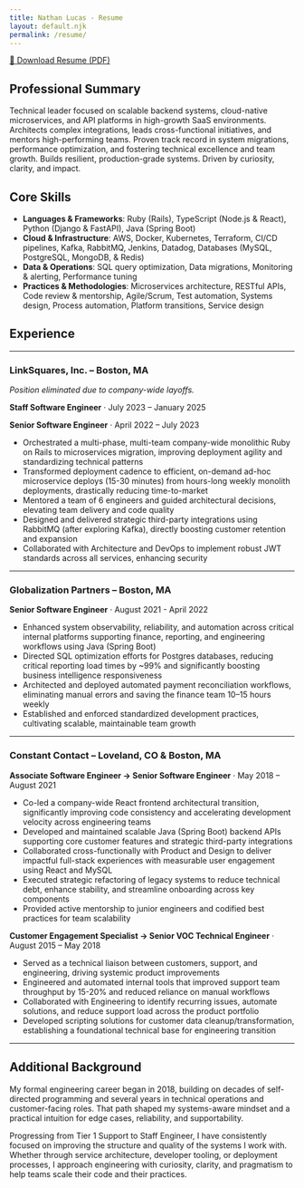 ```yaml
---
title: Nathan Lucas - Resume
layout: default.njk
permalink: /resume/
---
```


[📄 Download Resume (PDF)](https://bnlucas.com/static/Nathan-Lucas-Resume.pdf)

## Professional Summary

Technical leader focused on scalable backend systems, cloud-native microservices, and API platforms in high-growth SaaS environments. Architects complex integrations, leads cross-functional initiatives, and mentors high-performing teams. Proven track record in system migrations, performance optimization, and fostering technical excellence and team growth. Builds resilient, production-grade systems. Driven by curiosity, clarity, and impact.

## Core Skills

- **Languages & Frameworks**: Ruby (Rails), TypeScript (Node.js & React), Python (Django & FastAPI), Java (Spring Boot)
- **Cloud & Infrastructure**: AWS, Docker, Kubernetes, Terraform, CI/CD pipelines, Kafka, RabbitMQ, Jenkins, Datadog, Databases (MySQL, PostgreSQL, MongoDB, & Redis)
- **Data & Operations**: SQL query optimization, Data migrations, Monitoring & alerting, Performance tuning
- **Practices & Methodologies**: Microservices architecture, RESTful APIs, Code review & mentorship, Agile/Scrum, Test automation, Systems design, Process automation, Platform transitions, Service design

## Experience

---

### LinkSquares, Inc. – Boston, MA
_Position eliminated due to company-wide layoffs._

**Staff Software Engineer** · July 2023 – January 2025

**Senior Software Engineer** · April 2022 – July 2023

- Orchestrated a multi-phase, multi-team company-wide monolithic Ruby on Rails to microservices migration, improving deployment agility and standardizing technical patterns
- Transformed deployment cadence to efficient, on-demand ad-hoc microservice deploys (15-30 minutes) from hours-long weekly monolith deployments, drastically reducing time-to-market
- Mentored a team of 6 engineers and guided architectural decisions, elevating team delivery and code quality
- Designed and delivered strategic third-party integrations using RabbitMQ (after exploring Kafka), directly boosting customer retention and expansion
- Collaborated with Architecture and DevOps to implement robust JWT standards across all services, enhancing security

---

### Globalization Partners – Boston, MA

**Senior Software Engineer** · August 2021 - April 2022

- Enhanced system observability, reliability, and automation across critical internal platforms supporting finance, reporting, and engineering workflows using Java (Spring Boot)
- Directed SQL optimization efforts for Postgres databases, reducing critical reporting load times by ~99% and significantly boosting business intelligence responsiveness
- Architected and deployed automated payment reconciliation workflows, eliminating manual errors and saving the finance team 10–15 hours weekly
- Established and enforced standardized development practices, cultivating scalable, maintainable team growth

---

### Constant Contact – Loveland, CO & Boston, MA

**Associate Software Engineer → Senior Software Engineer** · May 2018 – August 2021

- Co-led a company-wide React frontend architectural transition, significantly improving code consistency and accelerating development velocity across engineering teams
- Developed and maintained scalable Java (Spring Boot) backend APIs supporting core customer features and strategic third-party integrations
- Collaborated cross-functionally with Product and Design to deliver impactful full-stack experiences with measurable user engagement using React and MySQL
- Executed strategic refactoring of legacy systems to reduce technical debt, enhance stability, and streamline onboarding across key components
- Provided active mentorship to junior engineers and codified best practices for team scalability

**Customer Engagement Specialist → Senior VOC Technical Engineer** · August 2015 – May 2018

- Served as a technical liaison between customers, support, and engineering, driving systemic product improvements
- Engineered and automated internal tools that improved support team throughput by 15-20% and reduced reliance on manual workflows
- Collaborated with Engineering to identify recurring issues, automate solutions, and reduce support load across the product portfolio
- Developed scripting solutions for customer data cleanup/transformation, establishing a foundational technical base for engineering transition

---

## Additional Background

My formal engineering career began in 2018, building on decades of self-directed programming and several years in technical operations and customer-facing roles. That path shaped my systems-aware mindset and a practical intuition for edge cases, reliability, and supportability.

Progressing from Tier 1 Support to Staff Engineer, I have consistently focused on improving the structure and quality of the systems I work with. Whether through service architecture, developer tooling, or deployment processes, I approach engineering with curiosity, clarity, and pragmatism to help teams scale their code and their practices.
